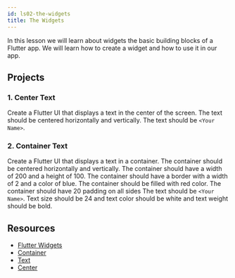 ```yaml
---
id: ls02-the-widgets
title: The Widgets
---
```


In this lesson we will learn about widgets the basic building blocks of a Flutter app. We will learn how to create a widget and how to use it in our app.

## Projects

### 1. Center Text

Create a Flutter UI that displays a text in the center of the screen. The text should be centered horizontally and vertically. The text should be `<Your Name>`.

### 2. Container Text

Create a Flutter UI that displays a text in a container. The container should be centered horizontally and vertically. The container should have a width of 200 and a height of 100. The container should have a border with a width of 2 and a color of blue. The container should be filled with red color. The container should have 20 padding on all sides The text should be `<Your Name>`. Text size should be 24 and text color should be white and text weight should be bold.

## Resources

- [Flutter Widgets](https://docs.flutter.dev/development/ui/widgets-intro)
- [Container](https://api.flutter.dev/flutter/widgets/Container-class.html)
- [Text](https://api.flutter.dev/flutter/widgets/Text-class.html)
- [Center](https://api.flutter.dev/flutter/widgets/Center-class.html)
